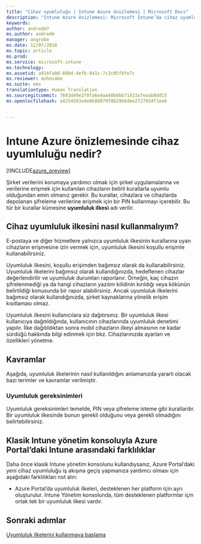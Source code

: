 ```yaml
---
title: "Cihaz uyumluluğu | Intune Azure önizlemesi | Microsoft Docs"
description: "Intune Azure önizlemesi: Microsoft Intune’da cihaz uyumluluğunu öğrenmek için bu konuyu kullanın"
keywords: 
author: andredm7
ms.author: andredm
manager: angrobe
ms.date: 12/07/2016
ms.topic: article
ms.prod: 
ms.service: microsoft-intune
ms.technology: 
ms.assetid: a916fa0d-890d-4efb-941c-7c3c05f8fe7c
ms.reviewer: muhosabe
ms.suite: ems
translationtype: Human Translation
ms.sourcegitcommit: 7693d49e2f0fa6e4aa40b6bb71433a7eaab8dd15
ms.openlocfilehash: a4254503e4e6b86079f862966dee2727934f1ee6


---
```


# <a name="what-is-device-compliance-in-intune-azure-preview"></a>Intune Azure önizlemesinde cihaz uyumluluğu nedir?


[!INCLUDE[azure_preview](../includes/azure_preview.md)]

Şirket verilerini korumaya yardımcı olmak için şirket uygulamalarına ve verilerine erişmek için kullanılan cihazların belirli kurallarla uyumlu olduğundan emin olmanız gerekir. Bu kurallar, cihazlara ve cihazlarda depolanan şifreleme verilerine erişmek için bir PIN kullanmayı içerebilir. Bu tür bir kurallar kümesine **uyumluluk ilkesi** adı verilir.

##  <a name="how-should-i-use-a-device-compliance-policy"></a>Cihaz uyumluluk ilkesini nasıl kullanmalıyım?
E-postaya ve diğer hizmetlere yalnızca uyumluluk ilkesinin kurallarına uyan cihazların erişmesine izin vermek için, uyumluluk ilkesini koşullu erişimle kullanabilirsiniz.

Uyumluluk ilkesini, koşullu erişimden bağımsız olarak da kullanabilirsiniz.
Uyumluluk ilkelerini bağımsız olarak kullandığınızda, hedeflenen cihazlar değerlendirilir ve uyumluluk durumları raporlanır. Örneğin, kaç cihazın şifrelenmediği ya da hangi cihazların yazılım kilidinin kırıldığı veya kökünün belirtildiği konusunda bir rapor alabilirsiniz. Ancak uyumluluk ilkelerini bağımsız olarak kullandığınızda, şirket kaynaklarına yönelik erişim kısıtlaması olmaz.

Uyumluluk ilkesini kullanıcılara siz dağıtırsınız. Bir uyumluluk ilkesi kullanıcıya dağıtıldığında, kullanıcının cihazlarında uyumluluk denetimi yapılır. İlke dağıtıldıktan sonra mobil cihazların ilkeyi almasının ne kadar sürdüğü hakkında bilgi edinmek için bkz. Cihazlarınızda ayarları ve özellikleri yönetme.

##  <a name="concepts"></a>Kavramlar
Aşağıda, uyumluluk ilkelerinin nasıl kullanıldığını anlamanızda yararlı olacak bazı terimler ve kavramlar verilmiştir.

### <a name="compliance-requirements"></a>Uyumluluk gereksinimleri
Uyumluluk gereksinimleri temelde, PIN veya şifreleme isteme gibi kurallardır. Bir uyumluluk ilkesinde bunun gerekli olduğunu veya gerekli olmadığını belirtebilirsiniz.

<!---### Actions for noncompliance

You can specify what needs to happen when a device is determined as noncompliant. This can be a sequence of actions during a specific time.
When you specify these actions, Intune will automatically initiate them in the sequence you specify. See the following example of a sequence of
actions for a device that continues to be in the noncompliant status for
a week:

-   When the device is first determined to be non-compliant, an email with noncompliant notification is sent to the user.

-   3 days after initial noncompliance state, a follow up reminder is sent to the user.

-   5 days after initial noncompliance state, a final reminder with a notification that access to company resources will be blocked on the device in 2 days if the compliance issues are not remediated is sent to the user.

-   7 days after initial noncompliance state, access to company resources is blocked. This requires that you have conditional access policy that specifies that access from noncompliant devices should    be blocked for services such as Exchange and SharePoint.

### Grace Period

This is the time between when a device is first determined as
noncompliant to when access to company resources on that device is blocked. This time allows for time that the user has to resolve
compliance issues on the device. You can also use this time to create your action sequences to send notifications to the user before their access is blocked.

Remember that you need to implement conditional access policies in addition to compliance policies in order for access to company resources to be blocked.--->

##  <a name="differences-between-the-classic-intune-admin-console-and-intune-in-the-azure-portal"></a>Klasik Intune yönetim konsoluyla Azure Portal’daki Intune arasındaki farklılıklar


Daha önce klasik Intune yönetim konsolunu kullandıysanız, Azure Portal’daki yeni cihaz uyumluluğu iş akışına geçiş yapmanıza yardımcı olması için aşağıdaki farklılıkları not alın:


-   Azure Portal’da uyumluluk ilkeleri, desteklenen her platform için ayrı oluşturulur. Intune Yönetim konsolunda, tüm desteklenen platformlar için ortak tek bir uyumluluk ilkesi vardır.


<!--- -   In the Azure portal, you have the ability to specify actions and notifications that are intiated when a device is determined to be noncompliant. This ability does not exist in the Intune admin console.

-   In the Azure portal, you can set a grace period to allow time for the end-user to get their device back to compliance status before they completely lose the ability to get company data on their device. This is not available in the Intune admin console.--->

##  <a name="next-steps"></a>Sonraki adımlar

[Uyumluluk ilkelerini kullanmaya başlama](get-started-with-device-compliance.md)


<!---### See also

Conditional access--->



<!--HONumber=Feb17_HO1-->


